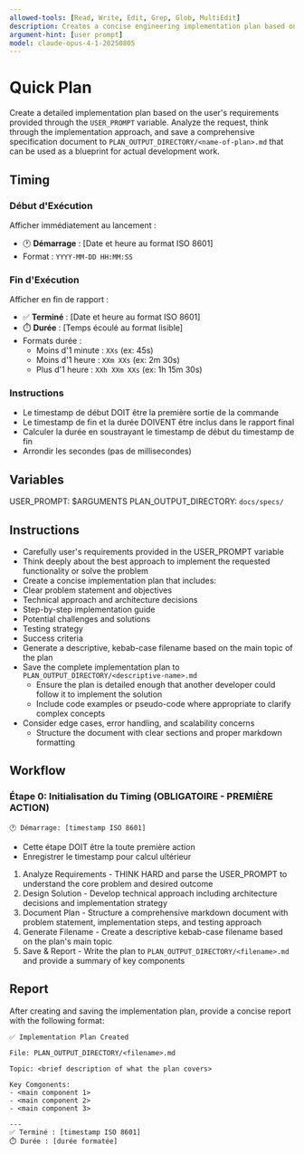 ```yaml
---
allowed-tools: [Read, Write, Edit, Grep, Glob, MultiEdit]
description: Creates a concise engineering implementation plan based on user requirements and saves it to specs directory
argument-hint: [user prompt]
model: claude-opus-4-1-20250805
---
```



# Quick Plan
Create a detailed implementation plan based on the user's requirements provided through the `USER_PROMPT` variable. Analyze the request, think through the implementation approach, and save a comprehensive specification document to `PLAN_OUTPUT_DIRECTORY/<name-of-plan>.md` that can be used as a blueprint for actual development work.

## Timing

### Début d'Exécution
Afficher immédiatement au lancement :
- 🕐 **Démarrage** : [Date et heure au format ISO 8601]
- Format : `YYYY-MM-DD HH:MM:SS`

### Fin d'Exécution
Afficher en fin de rapport :
- ✅ **Terminé** : [Date et heure au format ISO 8601]
- ⏱️ **Durée** : [Temps écoulé au format lisible]
- Formats durée :
  - Moins d'1 minute : `XXs` (ex: 45s)
  - Moins d'1 heure : `XXm XXs` (ex: 2m 30s)
  - Plus d'1 heure : `XXh XXm XXs` (ex: 1h 15m 30s)

### Instructions
- Le timestamp de début DOIT être la première sortie de la commande
- Le timestamp de fin et la durée DOIVENT être inclus dans le rapport final
- Calculer la durée en soustrayant le timestamp de début du timestamp de fin
- Arrondir les secondes (pas de millisecondes)

## Variables
USER_PROMPT: $ARGUMENTS
PLAN_OUTPUT_DIRECTORY: `docs/specs/`

## Instructions
- Carefully user's requirements provided in the USER_PROMPT variable
- Think deeply about the best approach to implement the requested functionality or solve the problem
- Create a concise implementation plan that includes:
- Clear problem statement and objectives
- Technical approach and architecture decisions
- Step-by-step implementation guide
- Potential challenges and solutions
- Testing strategy
- Success criteria
- Generate a descriptive, kebab-case filename based on the main topic of the plan
- Save the complete implementation plan to `PLAN_OUTPUT_DIRECTORY/<descriptive-name>.md`
  - Ensure the plan is detailed enough that another developer could follow it to implement the solution
  - Include code examples or pseudo-code where appropriate to clarify complex concepts
- Consider edge cases, error handling, and scalability concerns
  - Structure the document with clear sections and proper markdown formatting

## Workflow

### Étape 0: Initialisation du Timing (OBLIGATOIRE - PREMIÈRE ACTION)
```
🕐 Démarrage: [timestamp ISO 8601]
```
- Cette étape DOIT être la toute première action
- Enregistrer le timestamp pour calcul ultérieur

1. Analyze Requirements - THINK HARD and parse the USER_PROMPT to understand the core problem and desired outcome
2. Design Solution - Develop technical approach including architecture decisions and implementation strategy
3. Document Plan - Structure a comprehensive markdown document with problem statement, implementation steps, and testing approach
4. Generate Filename - Create a descriptive kebab-case filename based on the plan's main topic
5. Save & Report - Write the plan to `PLAN_OUTPUT_DIRECTORY/<filename>.md` and provide a summary of key components

## Report

After creating and saving the implementation plan, provide a concise report with the following format:

```
✅ Implementation Plan Created

File: PLAN_OUTPUT_DIRECTORY/<filename>.md

Topic: <brief description of what the plan covers>

Key Comgonents:
- <main component 1>
- <main component 2>
- <main component 3>

---
✅ Terminé : [timestamp ISO 8601]
⏱️ Durée : [durée formatée]
```
